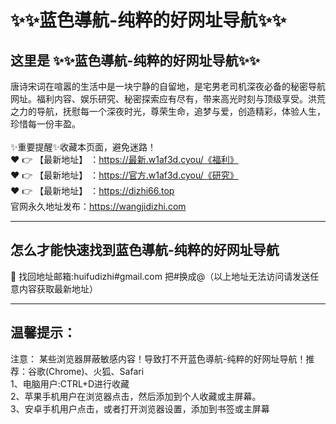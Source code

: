 # :sparkles::sparkles:蓝色導航-纯粹的好网址导航:sparkles::sparkles:
## 这里是 **:sparkles::sparkles:蓝色導航-纯粹的好网址导航:sparkles::sparkles:**<br>
唐诗宋词在喧嚣的生活中是一块宁静的自留地，是宅男老司机深夜必备的秘密导航网址。福利内容、娱乐研究、秘密探索应有尽有，带来高光时刻与顶级享受。洪荒之力的导航，抚慰每一个深夜时光，尊荣生命，追梦与爱，创造精彩，体验人生，珍惜每一份丰盈。<br><br>
✨重要提醒✨收藏本页面，避免迷路！<br>
❤️ 👉 【最新地址】 ：https://最新.w1af3d.cyou/《福利》<br>
❤️ 👉 【最新地址】 ：https://官方.w1af3d.cyou/《研究》<br>
❤️ 👉 【最新地址】 ：https://dizhi66.top<br>
官网永久地址发布：https://wangjidizhi.com<br>

---
## **怎么才能快速找到蓝色導航-纯粹的好网址导航**<br>

📧 找回地址邮箱:huifudizhi#gmail.com 把#换成@（以上地址无法访问请发送任意内容获取最新地址）<br>

---
## 温馨提示：
注意： 某些浏览器屏蔽敏感内容！导致打不开蓝色導航-纯粹的好网址导航！推荐：谷歌(Chrome)、火狐、Safari<br>
1、电脑用户:CTRL+D进行收藏<br>
2、苹果手机用户在浏览器点击，然后添加到个人收藏或主屏幕。<br>
3、安卓手机用户点击，或者打开浏览器设置，添加到书签或主屏幕
